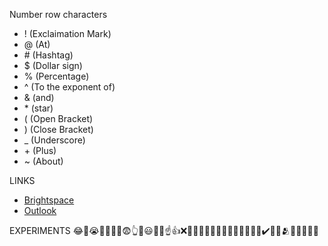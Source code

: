 Number row characters
- ! (Exclaimation Mark)
- @ (At)
- \# (Hashtag)
- $ (Dollar sign)
- % (Percentage)
- ^ (To the exponent of)
- & (and)
- \* (star)
- ( (Open Bracket)
- ) (Close Bracket)
- _ (Underscore)
- \+ (Plus)
- ~ (About)

LINKS
- [Brightspace](https://learn.georgebrown.ca/d2l/home)
- [Outlook](https://outlook.office.com/mail/)

EXPERIMENTS
😂👀😭💯🥰📝🥺😨👆🤐😃✅🎉☝️👍❌🤔😀👏🤣😏👋🫶🤞💢😴💚😵‍💫✔️💅✨🫂😄🐱😐🥹🐒
